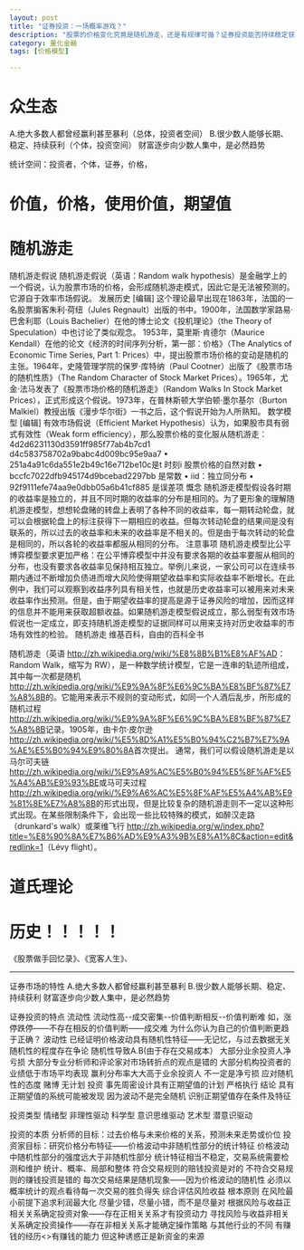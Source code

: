 ```yaml
---
layout: post
title: "证券投资：一场概率游戏？"
description: "股票的价格变化究竟是随机游走，还是有规律可循？证券投资能否持续稳定获利？"
category: 量化金融
tags: [价格模型]

---
```


# 众生态

A.绝大多数人都曾经赢利甚至暴利（总体，投资者空间）
B.很少数人能够长期、稳定、持续获利（个体，投资空间）
财富逐步向少数人集中，是必然趋势

统计空间：投资者，个体，证券，价格，

# 价值，价格，使用价值，期望值


# 随机游走
随机游走假说
随机游走假说（英语：Random walk hypothesis）是金融学上的一个假说，认为股票市场的价格，会形成随机游走模式，因此它是无法被预测的。它源自于效率市场假说。
发展历史 [编辑]
这个理论最早出现在1863年，法国的一名股票掮客朱利·荷纽（Jules Regnault）出版的书中。1900年，法国数学家路易·巴舍利耶（Louis Bachelier）在他的博士论文《投机理论》（the Theory of Speculation）中也讨论了类似观念。
1953年，莫里斯·肯德尔（Maurice Kendall）在他的论文《经济的时间序列分析，第一部：价格》（The Analytics of Economic Time Series, Part 1: Prices）中，提出股票市场价格的变动是随机的主张。1964年，史隆管理学院的保罗·库特纳（Paul Cootner）出版了《股票市场的随机性质》（The Random Character of Stock Market Prices）。1965年，尤金·法马发表了《股票市场价格的随机游走》（Random Walks In Stock Market Prices），正式形成这个假说。1973年，在普林斯顿大学伯顿·墨尔基尔（Burton Malkiel）教授出版《漫步华尔街》一书之后，这个假说开始为人所熟知。
数学模型 [编辑]
有效市场假说（Efficient Market Hypothesis）认为，如果股市具有弱式有效性（Weak form efficiency），那么股票价格的变化服从随机游走：
4d2d6231130d3591ff985f77ab4b7cd1
d4c583758702a9babc4d009bc95e9aa7
	•	251a4a91c6da551e2b49c16e712be10c是t 时刻i 股票价格的自然对数
	•	bccfc7022dfb945174d9bcebad2297bb 是常数
	•	iid：独立同分布
	•	92f9111efe74aa9e0dbb05a6b41cf885 是误差项
慨念
随机游走模型假设各时期的收益率是独立的，并且不同时期的收益率的分布是相同的。为了更形象的理解随机游走模型，想想轮盘赌的转盘上表明了各种不同的收益率，每一期转动轮盘，就可以会根据轮盘上的标注获得下一期相应的收益。但每次转动轮盘的结果间是没有联系的，所以过去的收益率和未来的收益率是不相关的。但是由于每次转动的轮盘是相同的，所以各轮的收益率都服从相同的分布。
注意事项
随机游走模型比公平博弈模型要求更加严格：在公平博弈模型中并没有要求各期的收益率要服从相同的分布，也没有要求各收益率见保持相互独立。举例儿来说，一家公司可以在连续书期内通过不断增加负债进而增大风险使得期望收益率和实际收益率不断增长。在此例中，我们可以观察到收益序列具有相关性，也就是历史收益率可以被用来对未来收益率作出预测。但是，由于期望收益率的提高是源于证券风险的增加，因而这样的信息并不能用来获取超额收益。如果随机游走模型假说成立，那么弱型有效市场假说也一定成立，即支持随机游走模型的证据同样可以用来支持对历史收益率的市场有效性的检验。
随机游走
维基百科，自由的百科全书


随机游走（英语 <http://zh.wikipedia.org/wiki/%E8%8B%B1%E8%AF%AD>：Random Walk，缩写为 RW），是一种数学统计模型，它是一连串的轨迹所组成，其中每一次都是随机 <http://zh.wikipedia.org/wiki/%E9%9A%8F%E6%9C%BA%E8%BF%87%E7%A8%8B>的。它能用来表示不规则的变动形式，如同一个人酒后乱步，所形成的随机过程 <http://zh.wikipedia.org/wiki/%E9%9A%8F%E6%9C%BA%E8%BF%87%E7%A8%8B>记录。1905年，由卡尔·皮尔逊 <http://zh.wikipedia.org/wiki/%E5%8D%A1%E5%B0%94%C2%B7%E7%9A%AE%E5%B0%94%E9%80%8A>首次提出。
通常，我们可以假设随机游走是以马尔可夫链 <http://zh.wikipedia.org/wiki/%E9%A9%AC%E5%B0%94%E5%8F%AF%E5%A4%AB%E9%93%BE>或马可夫过程 <http://zh.wikipedia.org/wiki/%E9%A6%AC%E5%8F%AF%E5%A4%AB%E9%81%8E%E7%A8%8B>的形式出现，但是比较复杂的随机游走则不一定以这种形式出现。在某些限制条件下，会出现一些比较特殊的模式，如醉汉走路（drunkard's walk）或莱维飞行 <http://zh.wikipedia.org/w/index.php?title=%E8%90%8A%E7%B6%AD%E9%A3%9B%E8%A1%8C&action=edit&redlink=1>（Lévy flight）。


# 道氏理论

# 历史！！！！！

《股票做手回忆录》、《宽客人生》、


---

证券市场的特性
	A.绝大多数人都曾经赢利甚至暴利
	B.很少数人能够长期、稳定、持续获利
	财富逐步向少数人集中，是必然趋势

证券投资的特点
	流动性
		流动性高--成交密集--价值判断相反--价值判断难
			如，涨停跌停——不存在相反的价值判断——成交难
		为什么你认为自己的价值判断更趋于正确？
	波动性
		已经证明价格波动具有随机性特征——无记忆，与过去数据无关
		随机性的程度存在争论
		随机性导致A.B(由于存在交易成本）
			大部分业余投资人净亏损
			大部分专业分析师和评论家对市场转折点的观点是错的
			大部分机构投资者的业绩低于市场平均表现
				赢利分布率大大高于业余投资人
				不一定是净亏损
		应对随机性的态度
			赌博
				无计划
			投资
				事先周密设计具有正期望值的计划
				严格执行
		结论
			具有正期望值的系统可能被发现
				因为波动不是完全随机
			识别正期望值存在条件及特征


投资类型
	情绪型
		非理性驱动
	科学型
		意识思维驱动
	艺术型
		潜意识驱动

投资的本质
	分析师的目标：过去价格与未来价格的关系，预测未来走势或价位
	投资家目标：研究价格分布特征——价格波动中非随机性部分的统计特征
		价格波动中随机性部分的强度远大于非随机性部分
		统计特征相当不稳定，交易系统需要检测和维护
	统计、概率、局部和整体
		符合交易规则的赔钱投资是对的
		不符合交易规则的赚钱投资是错的
		每次交易结果是随机现象——因为价格波动的随机性
		必须以概率统计的观点看待每一次交易的胜负得失
		综合评估风险收益
	根本原则
		在风险最小前提下追求利润最大化
		尽量少错，尽量小错，而不是尽量对
		根据风险与收益正相关关系确定投资对象——存在正相关关系才有投资动力
		寻找风险与收益非相关关系确定投资操作——存在非相关关系才能确定操作策略
	与其他行业的不同
		有赚钱的经历<>有赚钱的能力
		但这种诱惑正是新资金的来源